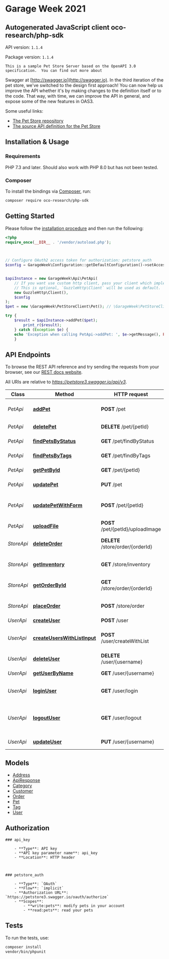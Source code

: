 # Garage Week 2021

## Autogenerated JavaScript client oco-research/php-sdk

API version: `1.1.4`

Package version: `1.1.4`

    This is a sample Pet Store Server based on the OpenAPI 3.0 specification.  You can find out more about
Swagger at [http://swagger.io](http://swagger.io). In the third iteration of the pet store, we've switched to the design first approach!
You can now help us improve the API whether it's by making changes to the definition itself or to the code.
That way, with time, we can improve the API in general, and expose some of the new features in OAS3.

Some useful links:
- [The Pet Store repository](https://github.com/swagger-api/swagger-petstore)
- [The source API definition for the Pet Store](https://github.com/swagger-api/swagger-petstore/blob/master/src/main/resources/openapi.yaml)


## Installation & Usage

### Requirements

PHP 7.3 and later.
Should also work with PHP 8.0 but has not been tested.

### Composer

To install the bindings via [Composer](https://getcomposer.org/), run:

```bash
composer require oco-research/php-sdk
```

## Getting Started

Please follow the [installation procedure](#installation--usage) and then run the following:

```php
<?php
require_once(__DIR__ . '/vendor/autoload.php');


    
// Configure OAuth2 access token for authorization: petstore_auth
$config = GarageWeek\Configuration::getDefaultConfiguration()->setAccessToken('YOUR_ACCESS_TOKEN');


$apiInstance = new GarageWeek\Api\PetApi(
    // If you want use custom http client, pass your client which implements `GuzzleHttp\ClientInterface`.
    // This is optional, `GuzzleHttp\Client` will be used as default.
    new GuzzleHttp\Client(),
    $config
);
$pet = new \GarageWeek\PetStoreClient\Pet(); // \GarageWeek\PetStoreClient\Pet | Create a new pet in the store

try {
    $result = $apiInstance->addPet($pet);
        print_r($result);
    } catch (Exception $e) {
    echo 'Exception when calling PetApi->addPet: ', $e->getMessage(), PHP_EOL;
    }

```

## API Endpoints

To browse the REST API reference and try sending the requests from your browser, see our [REST docs website](https://oco-research.github.io/php-sdk/).

All URIs are relative to *https://petstore3.swagger.io/api/v3*.

Class | Method | HTTP request | Description
------------ | ------------- | ------------- | -------------
*PetApi* | [**addPet**](docs/Api/PetApi.md#addpet) | **POST** /pet | Add a new pet to the store
*PetApi* | [**deletePet**](docs/Api/PetApi.md#deletepet) | **DELETE** /pet/{petId} | Deletes a pet
*PetApi* | [**findPetsByStatus**](docs/Api/PetApi.md#findpetsbystatus) | **GET** /pet/findByStatus | Finds Pets by status
*PetApi* | [**findPetsByTags**](docs/Api/PetApi.md#findpetsbytags) | **GET** /pet/findByTags | Finds Pets by tags
*PetApi* | [**getPetById**](docs/Api/PetApi.md#getpetbyid) | **GET** /pet/{petId} | Find pet by ID
*PetApi* | [**updatePet**](docs/Api/PetApi.md#updatepet) | **PUT** /pet | Update an existing pet
*PetApi* | [**updatePetWithForm**](docs/Api/PetApi.md#updatepetwithform) | **POST** /pet/{petId} | Updates a pet in the store with form data
*PetApi* | [**uploadFile**](docs/Api/PetApi.md#uploadfile) | **POST** /pet/{petId}/uploadImage | uploads an image
*StoreApi* | [**deleteOrder**](docs/Api/StoreApi.md#deleteorder) | **DELETE** /store/order/{orderId} | Delete purchase order by ID
*StoreApi* | [**getInventory**](docs/Api/StoreApi.md#getinventory) | **GET** /store/inventory | Returns pet inventories by status
*StoreApi* | [**getOrderById**](docs/Api/StoreApi.md#getorderbyid) | **GET** /store/order/{orderId} | Find purchase order by ID
*StoreApi* | [**placeOrder**](docs/Api/StoreApi.md#placeorder) | **POST** /store/order | Place an order for a pet
*UserApi* | [**createUser**](docs/Api/UserApi.md#createuser) | **POST** /user | Create user
*UserApi* | [**createUsersWithListInput**](docs/Api/UserApi.md#createuserswithlistinput) | **POST** /user/createWithList | Creates list of users with given input array
*UserApi* | [**deleteUser**](docs/Api/UserApi.md#deleteuser) | **DELETE** /user/{username} | Delete user
*UserApi* | [**getUserByName**](docs/Api/UserApi.md#getuserbyname) | **GET** /user/{username} | Get user by user name
*UserApi* | [**loginUser**](docs/Api/UserApi.md#loginuser) | **GET** /user/login | Logs user into the system
*UserApi* | [**logoutUser**](docs/Api/UserApi.md#logoutuser) | **GET** /user/logout | Logs out current logged in user session
*UserApi* | [**updateUser**](docs/Api/UserApi.md#updateuser) | **PUT** /user/{username} | Update user

## Models

- [Address](docs/Model/Address.md)
- [ApiResponse](docs/Model/ApiResponse.md)
- [Category](docs/Model/Category.md)
- [Customer](docs/Model/Customer.md)
- [Order](docs/Model/Order.md)
- [Pet](docs/Model/Pet.md)
- [Tag](docs/Model/Tag.md)
- [User](docs/Model/User.md)

## Authorization
    
    ### api_key

        - **Type**: API key
        - **API key parameter name**: api_key
        - **Location**: HTTP header


    
    ### petstore_auth

        - **Type**: `OAuth`
        - **Flow**: `implicit`
        - **Authorization URL**: `https://petstore3.swagger.io/oauth/authorize`
        - **Scopes**: 
            - **write:pets**: modify pets in your account
            - **read:pets**: read your pets

## Tests

To run the tests, use:

```bash
composer install
vendor/bin/phpunit
```

